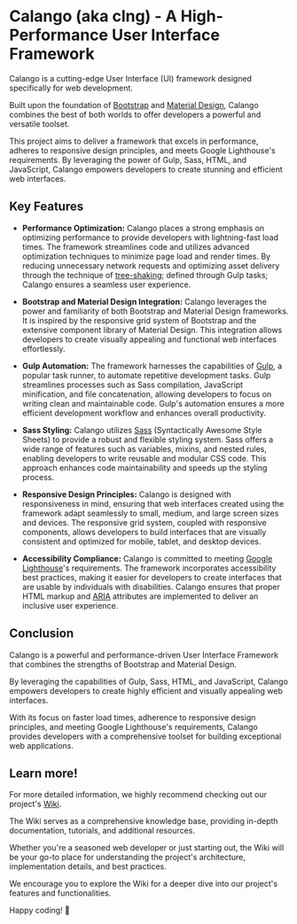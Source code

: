 # Calango (aka clng) - A High-Performance User Interface Framework

Calango is a cutting-edge User Interface (UI) framework designed specifically for web development.

Built upon the foundation of [Bootstrap](https://getbootstrap.com/) and [Material Design](https://material.io/), Calango combines the best of both worlds to offer developers a powerful and versatile toolset.

This project aims to deliver a framework that excels in performance, adheres to responsive design principles, and meets Google Lighthouse's requirements. By leveraging the power of Gulp, Sass, HTML, and JavaScript, Calango empowers developers to create stunning and efficient web interfaces.

## Key Features

- **Performance Optimization:** Calango places a strong emphasis on optimizing performance to provide developers with lightning-fast load times. The framework streamlines code and utilizes advanced optimization techniques to minimize page load and render times. By reducing unnecessary network requests and optimizing asset delivery through the technique of [tree-shaking](https://en.wikipedia.org/wiki/Tree_shaking); defined through Gulp tasks; Calango ensures a seamless user experience.

- **Bootstrap and Material Design Integration:** Calango leverages the power and familiarity of both Bootstrap and Material Design frameworks. It is inspired by the responsive grid system of Bootstrap and the extensive component library of Material Design. This integration allows developers to create visually appealing and functional web interfaces effortlessly.

- **Gulp Automation:** The framework harnesses the capabilities of [Gulp](https://gulpjs.com/), a popular task runner, to automate repetitive development tasks. Gulp streamlines processes such as Sass compilation, JavaScript minification, and file concatenation, allowing developers to focus on writing clean and maintainable code. Gulp's automation ensures a more efficient development workflow and enhances overall productivity.

- **Sass Styling:** Calango utilizes [Sass](https://sass-lang.com/) (Syntactically Awesome Style Sheets) to provide a robust and flexible styling system. Sass offers a wide range of features such as variables, mixins, and nested rules, enabling developers to write reusable and modular CSS code. This approach enhances code maintainability and speeds up the styling process.

- **Responsive Design Principles:** Calango is designed with responsiveness in mind, ensuring that web interfaces created using the framework adapt seamlessly to small, medium, and large screen sizes and devices. The responsive grid system, coupled with responsive components, allows developers to build interfaces that are visually consistent and optimized for mobile, tablet, and desktop devices.

- **Accessibility Compliance:** Calango is committed to meeting [Google Lighthouse](https://github.com/GoogleChrome/lighthouse)'s requirements. The framework incorporates accessibility best practices, making it easier for developers to create interfaces that are usable by individuals with disabilities. Calango ensures that proper HTML markup and [ARIA](https://web.dev/learn/accessibility/aria-html/) attributes are implemented to deliver an inclusive user experience.

## Conclusion

Calango is a powerful and performance-driven User Interface Framework that combines the strengths of Bootstrap and Material Design.

By leveraging the capabilities of Gulp, Sass, HTML, and JavaScript, Calango empowers developers to create highly efficient and visually appealing web interfaces.

With its focus on faster load times, adherence to responsive design principles, and meeting Google Lighthouse's requirements, Calango provides developers with a comprehensive toolset for building exceptional web applications.

## Learn more!

For more detailed information, we highly recommend checking out our project's [Wiki](https://github.com/msmachadodossantos/calango/wiki).

The Wiki serves as a comprehensive knowledge base, providing in-depth documentation, tutorials, and additional resources.

Whether you're a seasoned web developer or just starting out, the Wiki will be your go-to place for understanding the project's architecture, implementation details, and best practices.

We encourage you to explore the Wiki for a deeper dive into our project's features and functionalities.

Happy coding! 🙂
